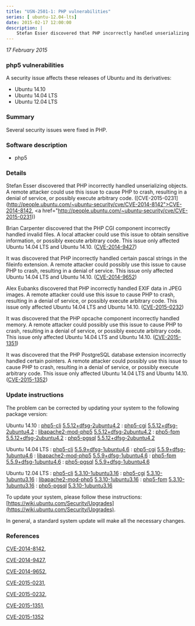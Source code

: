 ```yaml
---
title: "USN-2501-1: PHP vulnerabilities"
series: [ ubuntu-12.04-lts]
date: 2015-02-17 12:00:00
description: |
    Stefan Esser discovered that PHP incorrectly handled unserializing objects. A remote attacker could use this issue to cause PHP to crash, resulting in a denial of service, or possibly execute arbitrary code. ([CVE-2015-0231](http://people.ubuntu.com/~ubuntu-security/cve/CVE-2014-8142">CVE-2014-8142</a>, <a href="http://people.ubuntu.com/~ubuntu-security/cve/CVE-2015-0231))
--- 
```

 
 

*17 February 2015*

### php5 vulnerabilities

A security issue affects these releases of Ubuntu and its derivatives:

* Ubuntu 14.10
* Ubuntu 14.04 LTS
* Ubuntu 12.04 LTS

### Summary

Several security issues were fixed in PHP. 

### Software description

* php5 

### Details

Stefan Esser discovered that PHP incorrectly handled unserializing objects. A remote attacker could use this issue to cause PHP to crash, resulting in a denial of service, or possibly execute arbitrary code. ([CVE-2015-0231](http://people.ubuntu.com/~ubuntu-security/cve/CVE-2014-8142">CVE-2014-8142</a>, <a href="http://people.ubuntu.com/~ubuntu-security/cve/CVE-2015-0231))

Brian Carpenter discovered that the PHP CGI component incorrectly handled invalid files. A local attacker could use this issue to obtain sensitive information, or possibly execute arbitrary code. This issue only affected Ubuntu 14.04 LTS and Ubuntu 14.10. ([CVE-2014-9427](http://people.ubuntu.com/~ubuntu-security/cve/CVE-2014-9427))

It was discovered that PHP incorrectly handled certain pascal strings in the fileinfo extension. A remote attacker could possibly use this issue to cause PHP to crash, resulting in a denial of service. This issue only affected Ubuntu 14.04 LTS and Ubuntu 14.10. ([CVE-2014-9652](http://people.ubuntu.com/~ubuntu-security/cve/CVE-2014-9652))

Alex Eubanks discovered that PHP incorrectly handled EXIF data in JPEG images. A remote attacker could use this issue to cause PHP to crash, resulting in a denial of service, or possibly execute arbitrary code. This issue only affected Ubuntu 14.04 LTS and Ubuntu 14.10. ([CVE-2015-0232](http://people.ubuntu.com/~ubuntu-security/cve/CVE-2015-0232))

It was discovered that the PHP opcache component incorrectly handled memory. A remote attacker could possibly use this issue to cause PHP to crash, resulting in a denial of service, or possibly execute arbitrary code. This issue only affected Ubuntu 14.04 LTS and Ubuntu 14.10. ([CVE-2015-1351](http://people.ubuntu.com/~ubuntu-security/cve/CVE-2015-1351))

It was discovered that the PHP PostgreSQL database extension incorrectly handled certain pointers. A remote attacker could possibly use this issue to cause PHP to crash, resulting in a denial of service, or possibly execute arbitrary code. This issue only affected Ubuntu 14.04 LTS and Ubuntu 14.10. ([CVE-2015-1352](http://people.ubuntu.com/~ubuntu-security/cve/CVE-2015-1352)) 

### Update instructions

The problem can be corrected by updating your system to the following package version:

Ubuntu 14.10
 : [php5-cli](https://launchpad.net/ubuntu/+source/php5) <span> [5.5.12+dfsg-2ubuntu4.2](https://launchpad.net/ubuntu/+source/php5/5.5.12+dfsg-2ubuntu4.2) </span> 
 : [php5-cgi](https://launchpad.net/ubuntu/+source/php5) <span> [5.5.12+dfsg-2ubuntu4.2](https://launchpad.net/ubuntu/+source/php5/5.5.12+dfsg-2ubuntu4.2) </span> 
 : [libapache2-mod-php5](https://launchpad.net/ubuntu/+source/php5) <span> [5.5.12+dfsg-2ubuntu4.2](https://launchpad.net/ubuntu/+source/php5/5.5.12+dfsg-2ubuntu4.2) </span> 
 : [php5-fpm](https://launchpad.net/ubuntu/+source/php5) <span> [5.5.12+dfsg-2ubuntu4.2](https://launchpad.net/ubuntu/+source/php5/5.5.12+dfsg-2ubuntu4.2) </span> 
 : [php5-pgsql](https://launchpad.net/ubuntu/+source/php5) <span> [5.5.12+dfsg-2ubuntu4.2](https://launchpad.net/ubuntu/+source/php5/5.5.12+dfsg-2ubuntu4.2) </span> 

Ubuntu 14.04 LTS
 : [php5-cli](https://launchpad.net/ubuntu/+source/php5) <span> [5.5.9+dfsg-1ubuntu4.6](https://launchpad.net/ubuntu/+source/php5/5.5.9+dfsg-1ubuntu4.6) </span> 
 : [php5-cgi](https://launchpad.net/ubuntu/+source/php5) <span> [5.5.9+dfsg-1ubuntu4.6](https://launchpad.net/ubuntu/+source/php5/5.5.9+dfsg-1ubuntu4.6) </span> 
 : [libapache2-mod-php5](https://launchpad.net/ubuntu/+source/php5) <span> [5.5.9+dfsg-1ubuntu4.6](https://launchpad.net/ubuntu/+source/php5/5.5.9+dfsg-1ubuntu4.6) </span> 
 : [php5-fpm](https://launchpad.net/ubuntu/+source/php5) <span> [5.5.9+dfsg-1ubuntu4.6](https://launchpad.net/ubuntu/+source/php5/5.5.9+dfsg-1ubuntu4.6) </span> 
 : [php5-pgsql](https://launchpad.net/ubuntu/+source/php5) <span> [5.5.9+dfsg-1ubuntu4.6](https://launchpad.net/ubuntu/+source/php5/5.5.9+dfsg-1ubuntu4.6) </span> 

Ubuntu 12.04 LTS
 : [php5-cli](https://launchpad.net/ubuntu/+source/php5) <span> [5.3.10-1ubuntu3.16](https://launchpad.net/ubuntu/+source/php5/5.3.10-1ubuntu3.16) </span> 
 : [php5-cgi](https://launchpad.net/ubuntu/+source/php5) <span> [5.3.10-1ubuntu3.16](https://launchpad.net/ubuntu/+source/php5/5.3.10-1ubuntu3.16) </span> 
 : [libapache2-mod-php5](https://launchpad.net/ubuntu/+source/php5) <span> [5.3.10-1ubuntu3.16](https://launchpad.net/ubuntu/+source/php5/5.3.10-1ubuntu3.16) </span> 
 : [php5-fpm](https://launchpad.net/ubuntu/+source/php5) <span> [5.3.10-1ubuntu3.16](https://launchpad.net/ubuntu/+source/php5/5.3.10-1ubuntu3.16) </span> 
 : [php5-pgsql](https://launchpad.net/ubuntu/+source/php5) <span> [5.3.10-1ubuntu3.16](https://launchpad.net/ubuntu/+source/php5/5.3.10-1ubuntu3.16) </span> 

To update your system, please follow these instructions: [https://wiki.ubuntu.com/Security/Upgrades](https://wiki.ubuntu.com/Security/Upgrades).

In general, a standard system update will make all the necessary changes. 

### References

 
 [CVE-2014-8142](http://people.ubuntu.com/~ubuntu-security/cve/CVE-2014-8142), 

 [CVE-2014-9427](http://people.ubuntu.com/~ubuntu-security/cve/CVE-2014-9427), 

 [CVE-2014-9652](http://people.ubuntu.com/~ubuntu-security/cve/CVE-2014-9652), 

 [CVE-2015-0231](http://people.ubuntu.com/~ubuntu-security/cve/CVE-2015-0231), 

 [CVE-2015-0232](http://people.ubuntu.com/~ubuntu-security/cve/CVE-2015-0232), 

 [CVE-2015-1351](http://people.ubuntu.com/~ubuntu-security/cve/CVE-2015-1351), 

 [CVE-2015-1352](http://people.ubuntu.com/~ubuntu-security/cve/CVE-2015-1352)
 

